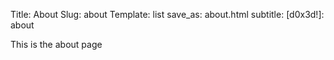 Title: About
Slug: about
Template: list
save_as: about.html
subtitle: [d0x3d!]: about

This is the about page
